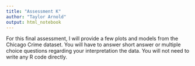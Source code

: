 ```yaml
---
title: "Assessment K"
author: "Taylor Arnold"
output: html_notebook
---
```


For this final assessment, I will provide a few plots and models from the
Chicago Crime dataset. You will have to answer short answer or multiple choice
questions regarding your interpretation the data. You will not need to write
any R code directly.
